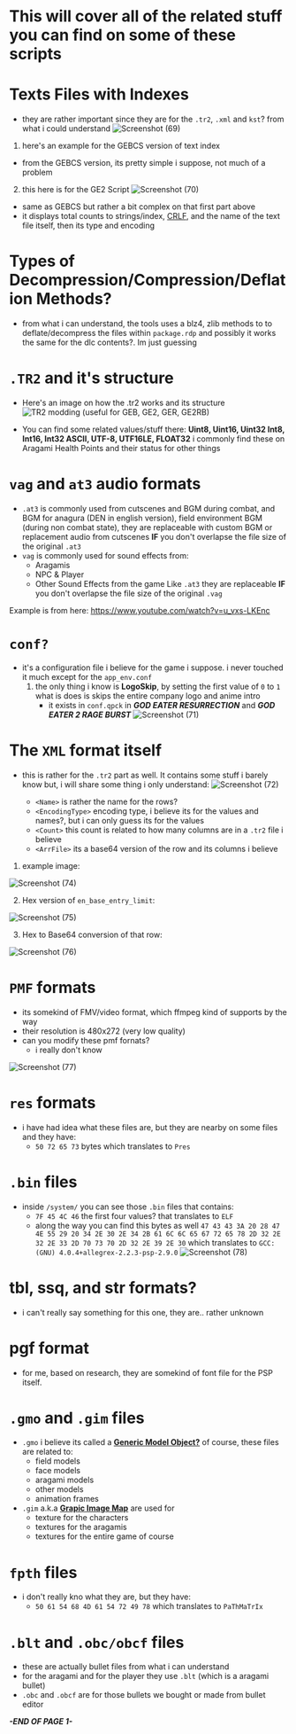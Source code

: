 # This will cover all of the related stuff you can find on some of these scripts


# Texts Files with Indexes

- they are rather important since they are for the `.tr2`, `.xml` and `kst`? from what i could understand
![Screenshot (69)](https://github.com/nachotacos69/WikiEater/assets/99103531/7e4954fe-fcce-4cd7-bbeb-ecd1e0cc18df)

1. here's an example for the GEBCS version of text index
- from the GEBCS version, its pretty simple i suppose, not much of a problem


2. this here is for the GE2 Script
![Screenshot (70)](https://github.com/nachotacos69/WikiEater/assets/99103531/41e6eb77-248e-4f99-b01a-7f2dc3395133)
- same as GEBCS but rather a bit complex on that first part above
- it displays total counts to strings/index, [CRLF](https://en.wikipedia.org/wiki/Newline), and the name of the text file itself, then its type and encoding



# Types of Decompression/Compression/Deflation Methods?
- from what i can understand, the tools uses a blz4, zlib methods to to deflate/decompress the files within
  `package.rdp` and possibly it works the same for the dlc contents?. Im just guessing


# `.TR2` and it's structure
- Here's an image on how the .tr2 works and its structure
 ![TR2 modding (useful for GEB, GE2, GER, GE2RB)](https://github.com/nachotacos69/WikiEater/assets/99103531/f3419b80-ad05-4780-a67b-27976f67b8dd)

- You can find some related values/stuff there:
 **Uint8, Uint16, Uint32
  Int8, Int16, Int32
  ASCII, UTF-8, UTF16LE, FLOAT32**
 i commonly find these on Aragami Health Points and their status for other things

# `vag` and `at3` audio formats
- `.at3` is commonly used from cutscenes and BGM during combat, and BGM for anagura (DEN in english version),
  field environment BGM (during non combat state), they are replaceable with custom BGM or replacement audio from cutscenes
  **IF** you don't overlapse the file size of the original `.at3`
- `vag` is commonly used for sound effects from:
  - Aragamis
  - NPC & Player
  - Other Sound Effects from the game
  Like `.at3` they are replaceable **IF** you don't overlapse the file size of the original `.vag`

Example is from here: https://www.youtube.com/watch?v=u_vxs-LKEnc


# `conf?`
- it's a configuration file i believe for the game i suppose. i never touched it much except for the `app_env.conf`
  1. the only thing i know is **LogoSkip**, by setting the first value of `0` to `1` what is does is skips the entire company logo and anime intro
     + it exists in `conf.qpck` in ***GOD EATER RESURRECTION*** and ***GOD EATER 2 RAGE BURST***
![Screenshot (71)](https://github.com/nachotacos69/WikiEater/assets/99103531/5bdd93cc-ba47-43f1-9a76-89a8f54b88e4)


# The `XML` format itself
- this is rather for the `.tr2` part as well. It contains some stuff i barely know but, i will share some thing i only understand:
  ![Screenshot (72)](https://github.com/nachotacos69/WikiEater/assets/99103531/b596c329-67e3-4a29-829f-edd52288bd46)
  
  + `<Name>` is rather the name for the rows?
  + `<EncodingType>` encoding type, i believe its for the values and names?, but i can only guess its for the values
  + `<Count>` this count is related to how many columns are in a `.tr2` file i believe
  + `<ArrFile>` its a base64 version of the row and its columns i believe
 

1. example image:
  
  ![Screenshot (74)](https://github.com/nachotacos69/WikiEater/assets/99103531/57c6f19d-e2bd-47dd-9e2d-b48a182746d1)
  
2. Hex version of `en_base_entry_limit`:
  
  ![Screenshot (75)](https://github.com/nachotacos69/WikiEater/assets/99103531/6af2a1b8-a28d-44e4-833b-523734b276d0)

3. Hex to Base64 conversion of that row:

  ![Screenshot (76)](https://github.com/nachotacos69/WikiEater/assets/99103531/2ae5a6eb-7a1e-4519-9239-148adbacfa6a)



# `PMF` formats
- its somekind of FMV/video format, which ffmpeg kind of supports by the way
- their resolution is 480x272 (very low quality)
- can you modify these pmf fornats?
  + i really don't know
 
![Screenshot (77)](https://github.com/nachotacos69/WikiEater/assets/99103531/76f9b4ac-e7fd-460e-aaa3-22a7aa30645d)


# `res` formats
- i have had idea what these files are, but they are nearby on some files and they have:
  + `50 72 65 73` bytes which translates to `Pres`


# `.bin` files
- inside `/system/` you can see those `.bin` files that contains:
  + `7F 45 4C 46` the first four values? that translates to `ELF` 
  + along the way you can find this bytes as well `47 43 43 3A 20 28 47 4E 55 29 20 34 2E 30 2E 34 2B 61 6C 6C 65 67 72 65 78 2D 32 2E 32 2E 33 2D 70 73 70 2D 32 2E 39 2E 30` which translates to `GCC: (GNU) 4.0.4+allegrex-2.2.3-psp-2.9.0`
 ![Screenshot (78)](https://github.com/nachotacos69/WikiEater/assets/99103531/f61a70ce-309a-45b2-a711-ed3f6dfbdb27)

# tbl, ssq, and str formats?
- i can't really say something for this one, they are.. rather unknown

# pgf format
- for me, based on research, they are somekind of font file for the PSP itself.


# `.gmo` and `.gim` files
- `.gmo` i believe its called a **[Generic Model Object?](http://wiki.ffrtt.ru/index.php/PSP/GMO_Format)**
  of course, these files are related to:
    + field models
    + face models
    + aragami models
    + other models
    + animation frames
- `.gim` a.k.a **[Grapic Image Map](https://www.psdevwiki.com/ps3/Graphic_Image_Map_(GIM))** are used for
    + texture for the characters
    + textures for the aragamis
    + textures for the entire game of course
 
# `fpth` files
- i don't really kno what they are, but they have:
  + `50 61 54 68 4D 61 54 72 49 78` which translates to `PaThMaTrIx`

# `.blt` and `.obc/obcf` files
- these are actually bullet files from what i can understand
- for the aragami and for the player they use `.blt` (which is a aragami bullet)
- `.obc` and `.obcf` are for those bullets we bought or made from bullet editor



***-END OF PAGE 1-***
